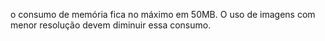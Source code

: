o consumo de memória fica no máximo em 50MB. O uso de imagens com menor resolução devem diminuir essa consumo.